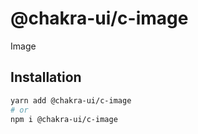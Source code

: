 # @chakra-ui/c-image

Image

## Installation

```sh
yarn add @chakra-ui/c-image
# or
npm i @chakra-ui/c-image
```